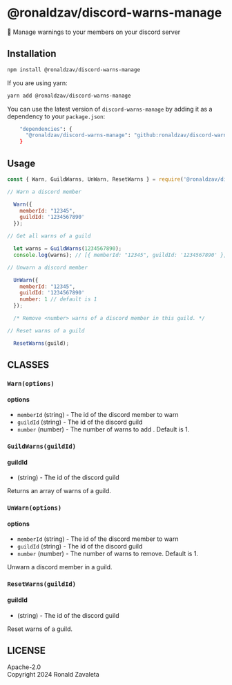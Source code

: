 # @ronaldzav/discord-warns-manage
📁 Manage warnings to your members on your discord server

## Installation

```bash
npm install @ronaldzav/discord-warns-manage
```
If you are using yarn:

```bash
yarn add @ronaldzav/discord-warns-manage
```

You can use the latest version of `discord-warns-manage` by adding it as a dependency to your `package.json`:

```bash
    "dependencies": {
      "@ronaldzav/discord-warns-manage": "github:ronaldzav/discord-warns-manage"
    }
```

## Usage

```js
const { Warn, GuildWarns, UnWarn, ResetWarns } = require('@ronaldzav/discord-warns-manage');
```

```js
// Warn a discord member

  Warn({
    memberId: "12345",
    guildId: '1234567890'
  });
```

```js
// Get all warns of a guild

  let warns = GuildWarns(1234567890);
  console.log(warns); // [{ memberId: "12345", guildId: '1234567890' }, ...]
```

```js
// Unwarn a discord member

  UnWarn({
    memberId: "12345",
    guildId: '1234567890'
    number: 1 // default is 1
  });

  /* Remove <number> warns of a discord member in this guild. */
```

```js
// Reset warns of a guild

  ResetWarns(guild);
```

## CLASSES

### `Warn(options)`

#### options
- `memberId` (string) - The id of the discord member to warn
- `guildId` (string) - The id of the discord guild
- `number` (number) - The number of warns to add . Default is 1.

### `GuildWarns(guildId)`

#### guildId
- (string) - The id of the discord guild

Returns an array of warns of a guild.

### `UnWarn(options)`

#### options
- `memberId` (string) - The id of the discord member to warn
- `guildId` (string) - The id of the discord guild
- `number` (number) - The number of warns to remove. Default is 1.

Unwarn a discord member in a guild.

### `ResetWarns(guildId)`

#### guildId
- (string) - The id of the discord guild

Reset warns of a guild.

## LICENSE
Apache-2.0  
Copyright 2024 Ronald Zavaleta